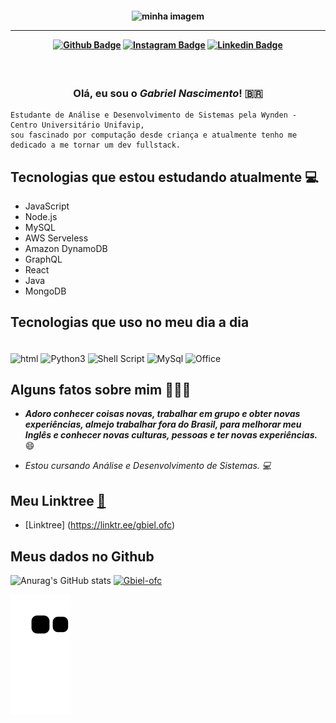 <h4 align="center">
 
![minha imagem](https://user-images.githubusercontent.com/70382532/138322189-2db8df52-9dcb-40a0-88a8-c365466bd33d.gif)

<hr>

[![Github Badge](https://img.shields.io/badge/-Facebook-blue?style=for-the-badge&logo=Facebook&logoColor=white&link=https://github.com/Gbiel-ofc)](https://www.facebook.com/ProfetaN/)
[![Instagram Badge](https://img.shields.io/badge/-instagram-red?style=for-the-badge&logo=instagram&logoColor=white&link=https://github.com/Gbiel-ofc)](https://www.instagram.com/gbiel.ofc/)
[![Linkedin Badge](https://img.shields.io/badge/-Linkedin-blue?style=for-the-badge&logo=Linkedin&logoColor=white&link=https://github.com/Gbiel-ofc)](https://www.linkedin.com/in/gabriel-nascimento-750956165/)
<!--[![Spotify Badge](https://img.shields.io/badge/-Spotify-3bb34b?style=for-the-badge&logo=Spotify&logoColor=161f16&link=https://github.com/Gbiel-ofc)](https://open.spotify.com/user/Seu-link) -->
</h4>

<h3 align="center">  <br>

Olá, eu sou o ***Gabriel Nascimento***! 🇧🇷
<br>

</h3>

```
Estudante de Análise e Desenvolvimento de Sistemas pela Wynden - Centro Universitário Unifavip, 
sou fascinado por computação desde criança e atualmente tenho me dedicado a me tornar um dev fullstack.
```
## Tecnologias que estou estudando atualmente 💻

  - JavaScript
  - Node.js
  - MySQL
  - AWS Serveless
  - Amazon DynamoDB
  - GraphQL
  - React
  - Java
  - MongoDB
  
  ## Tecnologias que uso no meu dia a dia

<div style="display: inline_block"><br/>
<img align="center" alt="html" src="https://img.shields.io/badge/HTML-239120?style=for-the-badge&logo=html5&logoColor=white"/>
<img align="center" alt="Python3" src="https://img.shields.io/badge/Python-14354C?style=for-the-badge&logo=python&logoColor=white"/>
<img align="center" alt="Shell Script" src="https://img.shields.io/badge/Shell_Script-121011?style=for-the-badge&logo=gnu-bash&logoColor=white"/>
<img align="center" alt="MySql" src="https://img.shields.io/badge/MySQL-00000F?style=for-the-badge&logo=mysql&logoColor=white"/>
<img align="center" alt="Office" src="https://img.shields.io/badge/MySQL-00000F?style=for-the-badge&logo=mysql&logoColor=white"/>

## Alguns fatos sobre mim 👨🏻‍💻

- ***Adoro conhecer coisas novas, trabalhar em grupo e obter novas experiências, almejo trabalhar fora do Brasil, para melhorar meu Inglês e conhecer novas culturas, pessoas e ter novas experiências.*** 😄

- _Estou cursando Análise e Desenvolvimento de Sistemas. 💻_

## Meu Linktree [:link:](https://linktr.ee/gbiel.ofc)
  - [Linktree] (https://linktr.ee/gbiel.ofc)


## Meus dados no Github

<!-- <span style="height ">
![Anurag's GitHub stats](https://github-readme-stats.vercel.app/api?username=Gbiel-ofc&show_icons=true&theme=tokyonight)
</span> -->

![Anurag's GitHub stats](https://github-readme-stats.vercel.app/api?username=Gbiel-ofc&show_icons=true&theme=tokyonight)
[![Gbiel-ofc](https://github-readme-stats.vercel.app/api/top-langs/?username=Gbiel-ofc&hide=html&layout=compact=true&theme=tokyonight)](https://github.com/arthurspk/)
<!-- ![Top Langs](https://github-readme-stats.vercel.app/api/top-langs/?username=Gbiel-ofc&layout=compact&theme=tokyonight) -->
![Snake animation](https://github.com/rafaballerini/rafaballerini/blob/output/github-contribution-grid-snake.svg)





